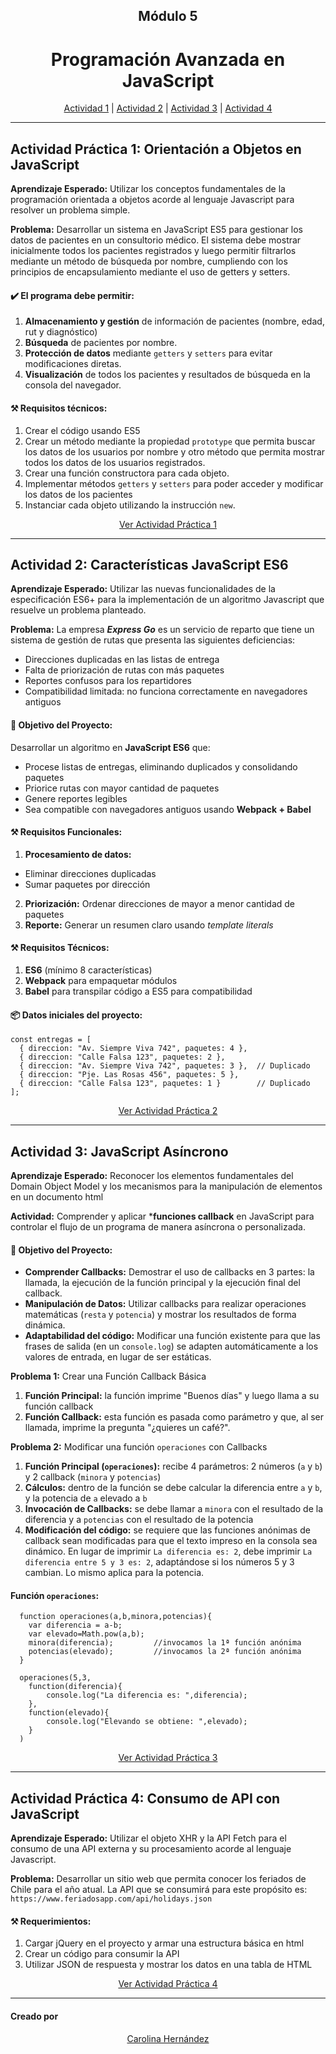 <h2 align=center > Módulo 5</h2>
<h1 align=center > Programación Avanzada en JavaScript</h1>

<p align="center"> 
  <a href="#actividad1">Actividad 1</a> | 
	<a href="#actividad2">Actividad 2</a> | 
	<a href="#actividad3">Actividad 3</a> |
	<a href="#actividad4">Actividad 4</a> 
</p>

-----

<a name="actividad1">

## Actividad Práctica 1: Orientación a Objetos en JavaScript</a>

**Aprendizaje Esperado:** Utilizar los conceptos fundamentales de la programación orientada a objetos acorde al lenguaje Javascript para resolver un problema simple.

**Problema:** Desarrollar un sistema en JavaScript ES5 para gestionar los datos de pacientes en un consultorio médico. El sistema debe mostrar inicialmente todos los pacientes registrados y luego permitir filtrarlos mediante un método de búsqueda por nombre, cumpliendo con los principios de encapsulamiento mediante el uso de getters y setters.

#### ✔️ El programa debe permitir:

1. **Almacenamiento y gestión** de información de pacientes (nombre, edad, rut y diagnóstico)
2. **Búsqueda** de pacientes por nombre.
3. **Protección de datos** mediante `getters` y `setters` para evitar modificaciones diretas.
4. **Visualización** de todos los pacientes y resultados de búsqueda en la consola del navegador.

#### ⚒️ Requisitos técnicos:
1. Crear el código usando ES5
2. Crear un método mediante la propiedad `prototype` que permita buscar los datos de los usuarios por nombre y otro método que permita mostrar todos los datos de los usuarios registrados.
3. Crear una función constructora para cada objeto.
4. Implementar métodos `getters` y `setters` para poder acceder y modificar los datos de los pacientes
5. Instanciar cada objeto utilizando la instrucción `new`.

<p align="center"> 
  <a href="https://carohernz.github.io/Modulo-5_ABP/ABP1.html">Ver Actividad Práctica 1</a>
</p>

----

<a name="actividad2">

## Actividad 2: Características JavaScript ES6</a>

**Aprendizaje Esperado:** Utilizar las nuevas funcionalidades de la especificación ES6+ para la implementación de un algoritmo Javascript que resuelve un problema planteado.

**Problema:** La empresa ***Express Go*** es un servicio de reparto que tiene un sistema de gestión de rutas que presenta las siguientes deficiencias:

* Direcciones duplicadas en las listas de entrega
* Falta de priorización de rutas con más paquetes
* Reportes confusos para los repartidores
* Compatibilidad limitada: no funciona correctamente en navegadores antiguos

#### 🎯 Objetivo del Proyecto:
Desarrollar un algoritmo en **JavaScript ES6** que:

  * Procese listas de entregas, eliminando duplicados y consolidando paquetes
  * Priorice rutas con mayor cantidad de paquetes
  * Genere reportes legibles
  * Sea compatible con navegadores antiguos usando **Webpack + Babel**

#### ⚒️ Requisitos Funcionales:

1. **Procesamiento de datos:**
  * Eliminar direcciones duplicadas
  * Sumar paquetes por dirección
2. **Priorización:** Ordenar direcciones de mayor a menor cantidad de paquetes
3. **Reporte:** Generar un resumen claro usando *template literals*

#### ⚒️ Requisitos Técnicos:
1. **ES6** (mínimo 8 características)
2. **Webpack** para empaquetar módulos
3. **Babel** para transpilar código a ES5 para compatibilidad

#### 📦 Datos iniciales del proyecto:

````
const entregas = [
  { direccion: "Av. Siempre Viva 742", paquetes: 4 },
  { direccion: "Calle Falsa 123", paquetes: 2 },
  { direccion: "Av. Siempre Viva 742", paquetes: 3 },  // Duplicado
  { direccion: "Pje. Las Rosas 456", paquetes: 5 },
  { direccion: "Calle Falsa 123", paquetes: 1 }        // Duplicado
];
````


<p align="center"> 
  <a href="https://carohernz.github.io/Modulo-5_ABP/ABP2.html">Ver Actividad Práctica 2</a>
</p>

----

<a name="actividad3">

## Actividad 3: JavaScript Asíncrono </a>

**Aprendizaje Esperado:** Reconocer los elementos fundamentales del Domain Object Model y los mecanismos para la manipulación de elementos en un documento html

**Actividad:** Comprender y aplicar ***funciones callback** en JavaScript para controlar el flujo de un programa de manera asíncrona o personalizada.

#### 🎯 Objetivo del Proyecto:

* **Comprender Callbacks:** Demostrar el uso de callbacks en 3 partes: la llamada, la ejecución de la función principal y la ejecución final del callback.
* **Manipulación de Datos:** Utilizar callbacks para realizar operaciones matemáticas (`resta` y `potencia`) y mostrar los resultados de forma dinámica.
* **Adaptabilidad del código:** Modificar una función existente para que las frases de salida (en un `console.log`) se adapten automáticamente a los valores de entrada, en lugar de ser estáticas.

**Problema 1:** Crear una Función Callback Básica

1. **Función Principal:** la función imprime "Buenos días" y luego llama a su función callback
2. **Función Callback:** esta función es pasada como parámetro y que, al ser llamada, imprime la pregunta "¿quieres un café?".

**Problema 2:** Modificar una función `operaciones` con Callbacks

1. **Función Principal (`operaciones`):** recibe 4 parámetros: 2 números (`a` y `b`) y 2 callback (`minora` y `potencias`)
2. **Cálculos:** dentro de la función se debe calcular la diferencia entre `a` y `b`, y la potencia de `a` elevado a `b`
3. **Invocación de Callbacks:** se debe llamar a `minora` con el resultado de la diferencia y a `potencias` con el resultado de la potencia
4. **Modificación del código:** se requiere que las funciones anónimas de callback sean modificadas para que el texto impreso en la consola sea dinámico. En lugar de imprimir `La diferencia es: 2`, debe imprimir `La diferencia entre 5 y 3 es: 2`, adaptándose si los números 5 y 3 cambian. Lo mismo aplica para la potencia.

#### Función `operaciones`:

````
  function operaciones(a,b,minora,potencias){
    var diferencia = a-b;
    var elevado=Math.pow(a,b);
    minora(diferencia);         //invocamos la 1ª función anónima
    potencias(elevado);         //invocamos la 2ª función anónima
  }

  operaciones(5,3,
    function(diferencia){
        console.log("La diferencia es: ",diferencia);
    },
    function(elevado){
        console.log("Elevando se obtiene: ",elevado);
    }
  )
````


<p align="center"> 
  <a href="https://carohernz.github.io/Modulo-5_ABP/ABP3.html">Ver Actividad Práctica 3</a>
</p>

----

<a name="actividad4">

## Actividad Práctica 4: Consumo de API con JavaScript</a>

**Aprendizaje Esperado:** Utilizar el objeto XHR y la API Fetch para el consumo de una API externa y su procesamiento acorde al lenguaje Javascript.

**Problema:** Desarrollar un sitio web que permita conocer los feriados de Chile para el año atual. La API que se consumirá para este propósito es: `https://www.feriadosapp.com/api/holidays.json`

#### ⚒️ Requerimientos:

1. Cargar jQuery en el proyecto y armar una estructura básica en html
2. Crear un código para consumir la API
3. Utilizar JSON de respuesta y mostrar los datos en una tabla de HTML

<p align="center"> 
  <a href="https://carohernz.github.io/Modulo-5_ABP/ABP4.html">Ver Actividad Práctica 4</a>
</p>

----

#### Creado por
<p align="center"> 
  <a href="https://github.com/CaroHernz">Carolina Hernández</a>
</p>
